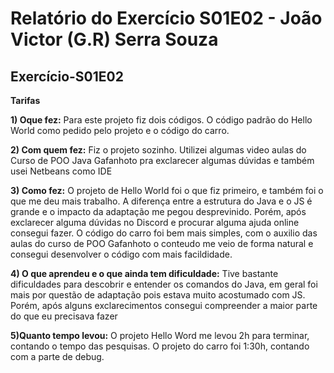 # Relatório do Exercício S01E02 - João Victor (G.R) Serra Souza 

## Exercício-S01E02
**Tarifas**

**1) Oque fez:**
Para este projeto fiz dois códigos. O código padrão do Hello World como pedido pelo projeto e o código do carro.

**2) Com quem fez:**
Fiz o projeto sozinho. Utilizei algumas video aulas do Curso de POO Java Gafanhoto pra exclarecer algumas dúvidas e também usei Netbeans como IDE

**3) Como fez:**
O projeto de Hello World foi o que fiz primeiro, e também foi o que me deu mais trabalho. A diferença entre a estrutura do Java e o JS é grande e o impacto da adaptação me pegou desprevinido. Porém, após exclarecer alguma dúvidas no Discord e procurar alguma ajuda online consegui fazer. O código do carro foi bem mais simples, com o auxilio das aulas do curso de POO Gafanhoto o conteudo me veio de forma natural e consegui desenvolver o código com mais facildidade.

**4) O que aprendeu e o que ainda tem dificuldade:**
Tive bastante dificuldades para descobrir e entender os comandos do Java, em geral foi mais por questão de adaptação pois estava muito acostumado com JS. Porém, após alguns exclarecimentos consegui compreender a maior parte do que eu precisava fazer

**5)Quanto tempo levou:**
O projeto Hello Word me levou 2h para terminar, contando o tempo das pesquisas. O projeto do carro foi 1:30h, contando com a parte de debug.